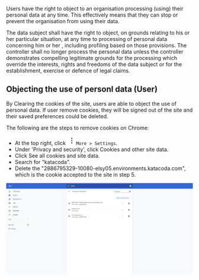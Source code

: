 Users have the right to object to an organisation processing (using) their personal data at any time. This effectively means that they can stop or prevent the organisation from using their data.

The data subject shall have the right to object, on grounds relating to his or her particular situation, at any time to processing of personal data concerning him or her , including profiling based on those provisions. The controller shall no longer process the personal data unless the controller demonstrates compelling legitimate grounds for the processing which override the interests, rights and freedoms of the data subject or for the establishment, exercise or defence of legal claims.

## Objecting the use of personl data (User)
By Clearing the cookies of the site, users are able to object the use of personal data. If user remove cookies, they will be signed out of the site and their saved preferences could be deleted.

The following are the steps to remove cookies on Chrome:
- At the top right, click ![More](https://github.com/joey1136/katacoda-scenarios/blob/main/Area-D/images/step6/settinglogo.png?raw=true)`More > Settings`.
- Under 'Privacy and security', click Cookies and other site data.
- Click See all cookies and site data.
- Search for "katacoda".
- Delete the "2886795329-10080-elsy05.environments.katacoda.com", which is the cookie accepted to the site in step 5.

![CookieDelete](https://github.com/joey1136/katacoda-scenarios/blob/main/Area-D/images/step6/deletecookie.PNG?raw=true)
